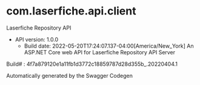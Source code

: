 # com.laserfiche.api.client
Laserfiche Repository API

- API version: 1.0.0
  - Build date: 2022-05-20T17:24:07.137-04:00[America/New_York]
An ASP.NET Core web API for Laserfiche Repository API Server

Build# : 4f7a879120e1a11fb1d3772c18859787d28d355b_.20220404.1

Automatically generated by the Swagger Codegen

